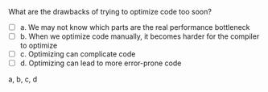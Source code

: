 <panel header="{{ icon_Q_A }} Drawbacks of prepature optimizations">
<question>

What are the drawbacks of trying to optimize code too soon?

- [ ] a. We may not know which parts are the real performance bottleneck
- [ ] b. When we optimize code manually, it becomes harder for the compiler to optimize
- [ ] c. Optimizing can complicate code
- [ ] d. Optimizing can lead to more error-prone code

<div slot="answer">

a, b, c, d

</div>
</question>
</panel>
